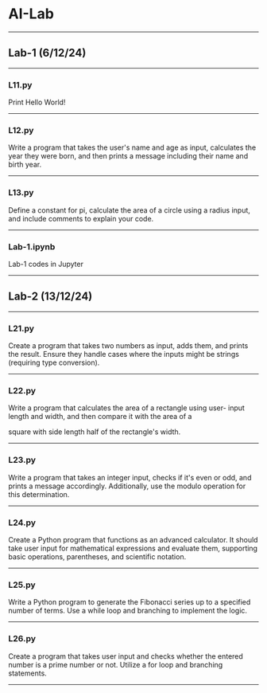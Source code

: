 # AI-Lab 

---

## Lab-1 (6/12/24)

---

### L11.py
Print Hello World!

---

### L12.py
Write a program that takes the user's name and age as input, calculates the year they were born, and then prints a message including their name and birth year.

---

### L13.py

Define a constant for pi, calculate the area of a circle using a radius input, and include comments to explain your code.

---

### Lab-1.ipynb

Lab-1 codes in Jupyter

---

## Lab-2 (13/12/24)

---

### L21.py

Create a program that takes two numbers as input, adds them, and
prints the result. Ensure they handle cases where the inputs might be
strings (requiring type conversion).

---

### L22.py

Write a program that calculates the area of a rectangle using user-
input length and width, and then compare it with the area of a

square with side length half of the rectangle's width.

---

### L23.py

Write a program that takes an integer input, checks if it's even or
odd, and prints a message accordingly. Additionally, use the modulo
operation for this determination.

---

### L24.py

Create a Python program that functions as an advanced calculator. It
should take user input for mathematical expressions and evaluate
them, supporting basic operations, parentheses, and scientific
notation.

---

### L25.py

Write a Python program to generate the Fibonacci series up to a
specified number of terms. Use a while loop and branching to
implement the logic.

---

### L26.py

Create a program that takes user input and checks whether the
entered number is a prime number or not. Utilize a for loop and
branching statements.

---